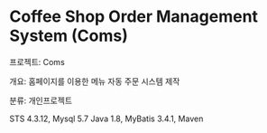 # Coffee Shop Order Management System (Coms)

프로젝트: Coms

개요: 홈페이지를 이용한 메뉴 자동 주문 시스템 제작

분류: 개인프로젝트

STS 4.3.12, Mysql 5.7
Java 1.8, MyBatis 3.4.1, Maven




